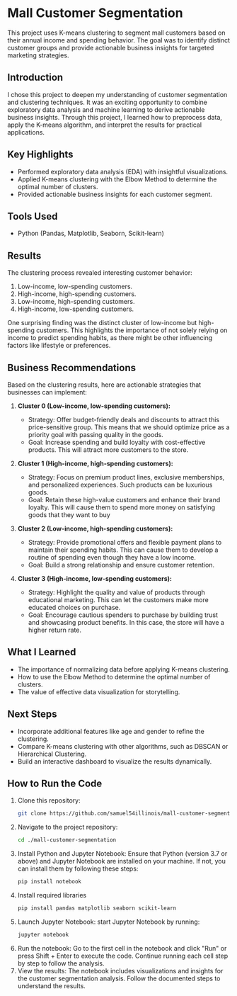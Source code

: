 # Mall Customer Segmentation

This project uses K-means clustering to segment mall customers based on their annual income and spending behavior. The goal was to identify distinct customer groups and provide actionable business insights for targeted marketing strategies.

## Introduction
I chose this project to deepen my understanding of customer segmentation and clustering techniques. It was an exciting opportunity to combine exploratory data analysis and machine learning to derive actionable business insights. Through this project, I learned how to preprocess data, apply the K-means algorithm, and interpret the results for practical applications.

## Key Highlights
- Performed exploratory data analysis (EDA) with insightful visualizations.
- Applied K-means clustering with the Elbow Method to determine the optimal number of clusters.
- Provided actionable business insights for each customer segment.

## Tools Used
- Python (Pandas, Matplotlib, Seaborn, Scikit-learn)

## Results
The clustering process revealed interesting customer behavior:
1. Low-income, low-spending customers.
2. High-income, high-spending customers.
3. Low-income, high-spending customers.
4. High-income, low-spending customers.

One surprising finding was the distinct cluster of low-income but high-spending customers. This highlights the importance of not solely relying on income to predict spending habits, as there might be other influencing factors like lifestyle or preferences.

## Business Recommendations

Based on the clustering results, here are actionable strategies that businesses can implement:

1. **Cluster 0 (Low-income, low-spending customers):**
   - Strategy: Offer budget-friendly deals and discounts to attract this price-sensitive group. This means that we should optimize price as a priority goal with passing quality in the goods.
   - Goal: Increase spending and build loyalty with cost-effective products. This will attract more customers to the store.

2. **Cluster 1 (High-income, high-spending customers):**
   - Strategy: Focus on premium product lines, exclusive memberships, and personalized experiences. Such products can be luxurious goods.
   - Goal: Retain these high-value customers and enhance their brand loyalty. This will cause them to spend more money on satisfying goods that they want to buy

3. **Cluster 2 (Low-income, high-spending customers):**
   - Strategy: Provide promotional offers and flexible payment plans to maintain their spending habits. This can cause them to develop a routine of spending even though they have a low income.
   - Goal: Build a strong relationship and ensure customer retention.

4. **Cluster 3 (High-income, low-spending customers):**
   - Strategy: Highlight the quality and value of products through educational marketing. This can let the customers make more educated choices on purchase.
   - Goal: Encourage cautious spenders to purchase by building trust and showcasing product benefits. In this case, the store will have a higher return rate.

## What I Learned
- The importance of normalizing data before applying K-means clustering.
- How to use the Elbow Method to determine the optimal number of clusters.
- The value of effective data visualization for storytelling.

## Next Steps
- Incorporate additional features like age and gender to refine the clustering.
- Compare K-means clustering with other algorithms, such as DBSCAN or Hierarchical Clustering.
- Build an interactive dashboard to visualize the results dynamically.

## How to Run the Code
1. Clone this repository:
   ```bash
   git clone https://github.com/samuel54illinois/mall-customer-segmentation
2. Navigate to the project repository:
   ```bash
   cd ./mall-customer-segmentation
3. Install Python and Jupyter Notebook: Ensure that Python (version 3.7 or above) and Jupyter Notebook are installed on your machine. If not, you can install them by following these steps:
   ```bash
   pip install notebook
4. Install required libraries
   ```bash
   pip install pandas matplotlib seaborn scikit-learn
5. Launch Jupyter Notebook: start Jupyter Notebook by running:
   ```bash
   jupyter notebook
6. Run the notebook:
   Go to the first cell in the notebook and click "Run" or press Shift + Enter to execute the code.
   Continue running each cell step by step to follow the analysis.
7. View the results:
   The notebook includes visualizations and insights for the customer segmentation analysis. Follow the documented steps to understand the results.
